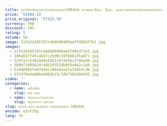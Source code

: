 ```yaml
---
title: แผงป้องกันเลเซอร์ด้วยแสงเลเซอร์1064nm ความหนา3มม. 5มม. แผงความปลอดภัยของเลเซอร์สำหรับการส่งผ่านสูง CE EN12254 PMMA
price: '51584.13'
price_original: '57315.70'
currency: THB
discount: 10%
rating: 5
volume: 58
image: S1fe3d1857d7c4b6b90409ae5f49b3f7el.jpg
images:
  - S1fe3d1857d7c4b6b90409ae5f49b3f7el.jpg
  - S96a61f74fcab47c2bd0c19f8b6135a87i.jpg
  - S29fa7c538a104e43b1c97a65bc274ba6H.jpg
  - Sb96f1d84b2dc48b29352db9d5a9e2c2aR.jpg
  - S1448992fe67d4ec188e4aaafa328b3c3H.jpg
  - Sf33f6e4ad86a4002b15c7db738a50de4S.jpg
video: ''
categories:
  - name: เครื่องมือ
    slug: เคร-องม
  - name: วัดและการวิเคราะห์
    slug: ดและการว-เคราะห
slug: แผงป-องก-นเลเซอร-วยแสงเลเซอร-1064nm
encode: o2cF1Og
lang: th
---
```

  